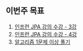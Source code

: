 ## 이번주 목표

1. [인프런 JPA 강의 수강 - 3강](https://user-images.githubusercontent.com/26156701/107882249-96403800-6f2b-11eb-939f-bed52a7e47f5.png)
1. [인프런 JPA 강의 수강 - 4강](https://user-images.githubusercontent.com/26156701/107882257-9dffdc80-6f2b-11eb-8eb5-cc03fe605a08.png)
1. [알고리즘 1문제 이상 풀기](http://boj.kr/984a9c4974694ebba1ff31c65e0d0eda)